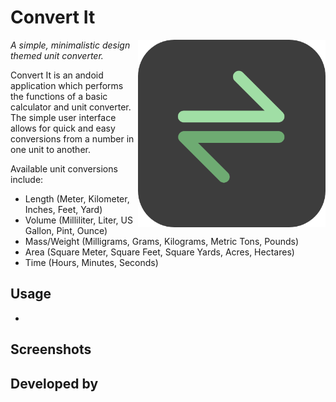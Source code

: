 Convert It
=======================

<img src="screenshots/logo.png" width="300" align="right">

*A simple, minimalistic design themed unit converter.*

Convert It is an andoid application which performs the functions of a basic calculator and unit converter. The simple user interface allows for quick and easy conversions from a number in one unit to another.  

Available unit conversions include:
- Length (Meter, Kilometer, Inches, Feet, Yard)
- Volume (Milliliter, Liter, US Gallon, Pint, Ounce)
- Mass/Weight (Milligrams, Grams, Kilograms, Metric Tons, Pounds)
- Area (Square Meter, Square Feet, Square Yards, Acres, Hectares)
- Time (Hours, Minutes, Seconds)

Usage
------
-



Screenshots
------------

Developed by
------------

